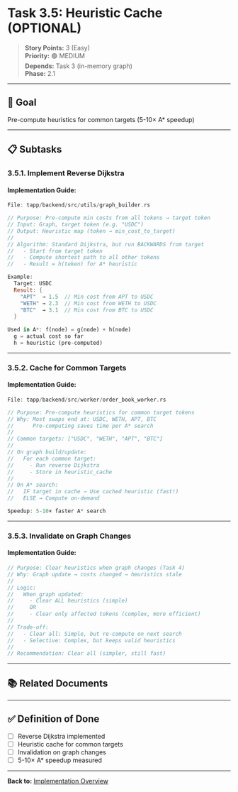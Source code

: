 # Task 3.5: Heuristic Cache (OPTIONAL)

> **Story Points:** 3 (Easy)  
> **Priority:** 🟢 MEDIUM  
> **Depends:** Task 3 (in-memory graph)  
> **Phase:** 2.1

---

## 🎯 Goal

Pre-compute heuristics for common targets (5-10× A* speedup)

---

## 📋 Subtasks

### **3.5.1. Implement Reverse Dijkstra**

#### Implementation Guide:

```rust
File: tapp/backend/src/utils/graph_builder.rs

// Purpose: Pre-compute min costs from all tokens → target token
// Input: Graph, target token (e.g. "USDC")
// Output: Heuristic map (token → min_cost_to_target)
//
// Algorithm: Standard Dijkstra, but run BACKWARDS from target
//   - Start from target token
//   - Compute shortest path to all other tokens
//   - Result = h(token) for A* heuristic

Example:
  Target: USDC
  Result: {
    "APT"  → 1.5  // Min cost from APT to USDC
    "WETH" → 2.3  // Min cost from WETH to USDC
    "BTC"  → 3.1  // Min cost from BTC to USDC
  }
  
Used in A*: f(node) = g(node) + h(node)
  g = actual cost so far
  h = heuristic (pre-computed)
```

---

### **3.5.2. Cache for Common Targets**

#### Implementation Guide:

```rust
File: tapp/backend/src/worker/order_book_worker.rs

// Purpose: Pre-compute heuristics for common target tokens
// Why: Most swaps end at: USDC, WETH, APT, BTC
//      Pre-computing saves time per A* search
//
// Common targets: ["USDC", "WETH", "APT", "BTC"]
//
// On graph build/update:
//   For each common target:
//     - Run reverse Dijkstra
//     - Store in heuristic_cache
//
// On A* search:
//   IF target in cache → Use cached heuristic (fast!)
//   ELSE → Compute on-demand

Speedup: 5-10× faster A* search
```

---

### **3.5.3. Invalidate on Graph Changes**

#### Implementation Guide:

```rust
// Purpose: Clear heuristics when graph changes (Task 4)
// Why: Graph update → costs changed → heuristics stale
//
// Logic:
//   When graph updated:
//     - Clear ALL heuristics (simple)
//     OR
//     - Clear only affected tokens (complex, more efficient)
//
// Trade-off:
//   - Clear all: Simple, but re-compute on next search
//   - Selective: Complex, but keeps valid heuristics
//
// Recommendation: Clear all (simpler, still fast)
```

---

## 📚 Related Documents

---

## ✅ Definition of Done

- [ ] Reverse Dijkstra implemented
- [ ] Heuristic cache for common targets
- [ ] Invalidation on graph changes
- [ ] 5-10× A* speedup measured

---

**Back to:** [Implementation Overview](../IMPLEMENTATION-TASKS-BREAKDOWN.md)

